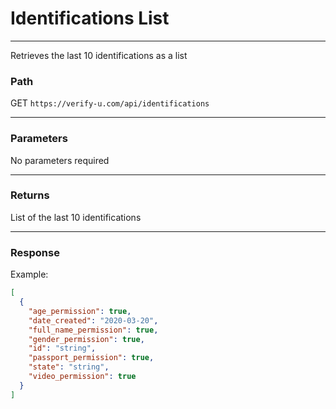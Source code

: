 # Identifications List

---

Retrieves the last 10 identifications as a list

### Path

GET `https://verify-u.com/api/identifications`

---

### Parameters

No parameters required

---

### Returns

List of the last 10 identifications

---

### Response

Example:

```json
[
  {
    "age_permission": true,
    "date_created": "2020-03-20",
    "full_name_permission": true,
    "gender_permission": true,
    "id": "string",
    "passport_permission": true,
    "state": "string",
    "video_permission": true
  }
]
```
